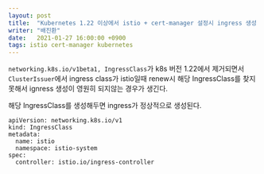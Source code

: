 ```yaml
---
layout: post
title:  "Kubernetes 1.22 이상에서 istio + cert-manager 설정시 ingress 생성 문제"
writer: "배진환"
date:   2021-01-27 16:00:00 +0900
tags: istio cert-manager kubernetes 
---
```

`networking.k8s.io/v1beta1, IngressClass`가 k8s 버전 1.22에서 제거되면서 `ClusterIssuer`에서 ingress class가 
istio일때 renew시 해당 IngressClass를 찾지 못해서 ignress 생성이 영원히 되지않는 경우가 생긴다.

해당 IngressClass를 생성해두면 ingress가 정상적으로 생성된다.

```
apiVersion: networking.k8s.io/v1
kind: IngressClass
metadata:
  name: istio
  namespace: istio-system
spec:
  controller: istio.io/ingress-controller
```

